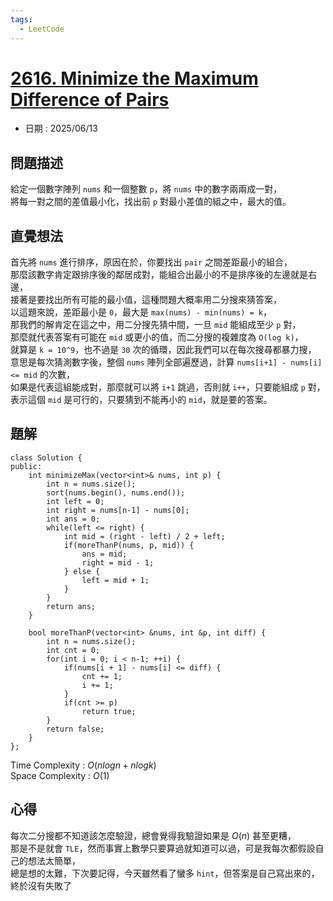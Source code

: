 ```yaml
---
tags:
  - LeetCode
---
```


# [ 2616. Minimize the Maximum Difference of Pairs](https://leetcode.com/problems/minimize-the-maximum-difference-of-pairs/description/)  

+ 日期 : 2025/06/13  

## 問題描述  

給定一個數字陣列 `nums` 和一個整數 `p`，將 `nums` 中的數字兩兩成一對，  
將每一對之間的差值最小化，找出前 `p` 對最小差值的組之中，最大的值。  

## 直覺想法  

首先將 `nums` 進行排序，原因在於，你要找出 `pair` 之間差距最小的組合，  
那麼該數字肯定跟排序後的鄰居成對，能組合出最小的不是排序後的左邊就是右邊，  
接著是要找出所有可能的最小值，這種問題大概率用二分搜來猜答案，  
以這題來說，差距最小是 `0`，最大是 `max(nums) - min(nums) = k`，  
那我們的解肯定在這之中，用二分搜先猜中間，一旦 `mid` 能組成至少 `p` 對，  
那麼就代表答案有可能在 `mid` 或更小的值，而二分搜的複雜度為 `O(log k)`，  
就算是 `k = 10^9`，也不過是 `30` 次的循環，因此我們可以在每次搜尋都暴力搜，  
意思是每次猜測數字後，整個 `nums` 陣列全部遍歷過，計算 `nums[i+1] - nums[i] <= mid` 的次數，  
如果是代表這組能成對，那麼就可以將 `i+1` 跳過，否則就 `i++`，只要能組成 `p` 對，  
表示這個 `mid` 是可行的，只要猜到不能再小的 `mid`，就是要的答案。  

## 題解  

```cpp=
class Solution {
public:
    int minimizeMax(vector<int>& nums, int p) {
        int n = nums.size();
        sort(nums.begin(), nums.end());
        int left = 0;
        int right = nums[n-1] - nums[0];
        int ans = 0;
        while(left <= right) {
            int mid = (right - left) / 2 + left;
            if(moreThanP(nums, p, mid)) {
                ans = mid;
                right = mid - 1;
            } else {
                left = mid + 1;
            }
        }
        return ans;
    }

    bool moreThanP(vector<int> &nums, int &p, int diff) {
        int n = nums.size();
        int cnt = 0;
        for(int i = 0; i < n-1; ++i) {
            if(nums[i + 1] - nums[i] <= diff) {
                cnt += 1;
                i += 1;
            }
            if(cnt >= p)
                return true;
        }
        return false;
    }
};
```

Time Complexity : $O(nlogn + nlogk)$  
Space Complexity : $O(1)$  

## 心得  

每次二分搜都不知道該怎麼驗證，總會覺得我驗證如果是 $O(n)$ 甚至更糟，  
那是不是就會 `TLE`，然而事實上數學只要算過就知道可以過，可是我每次都假設自己的想法太簡單，  
總是想的太難，下次要記得，今天雖然看了蠻多 `hint`，但答案是自己寫出來的，終於沒有失敗了  

